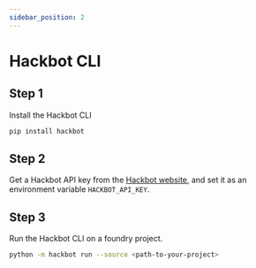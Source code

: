 ```yaml
---
sidebar_position: 2
---
```

# Hackbot CLI

## Step 1

Install the Hackbot CLI

```bash
pip install hackbot
```

## Step 2


Get a Hackbot API key from the [Hackbot website](https://hackbot.org), and set it as an environment variable `HACKBOT_API_KEY`.

## Step 3

Run the Hackbot CLI on a foundry project.

```bash
python -m hackbot run --source <path-to-your-project>
```
